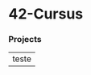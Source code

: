 <head><style>
 .
 {
  text-align:center;
  color: #fff;
 }
</style></head>
<h1>42-Cursus</h1>
<h3>Projects</h3>
<table style="text-align: center">
 <tr>
  <td>teste</td>
 </tr>
</table>
